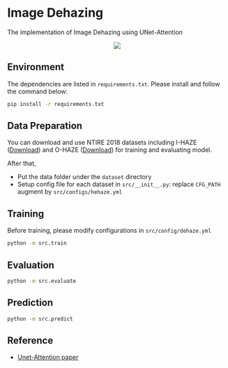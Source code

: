 # Image Dehazing

The implementation of Image Dehazing using UNet-Attention

<p align="center">
    <image src="images/attention_unet.jpg">
</p>


## Environment
The dependencies are listed in `requirements.txt`. Please install and follow the command below:

```bash
pip install -r requirements.txt
```

## Data Preparation
You can download and use NTIRE 2018 datasets including I-HAZE ([Download](http://www.vision.ee.ethz.ch/ntire18/i-haze/)) and O-HAZE ([Download](http://www.vision.ee.ethz.ch/ntire18/o-haze/)) for training and evaluating model. 

After that,
+ Put the data folder under the `dataset` directory
+ Setup config file for each dataset in `src/__init__.py`: replace `CFG_PATH` augment by `src/configs/hehaze.yml`

## Training
Before training, please modify configurations in `src/config/dehaze.yml`
```bash
python -m src.train
```

## Evaluation
```bash
python -m src.evaluate
```


## Prediction
```bash
python -m src.predict
```


## Reference
+ [Unet-Attention paper](https://arxiv.org/abs/1804.03999)